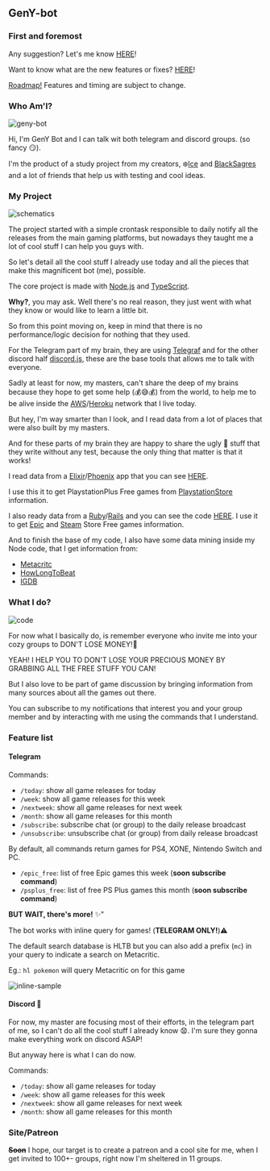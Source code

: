 
## GenY-bot

### First and foremost

Any suggestion? Let's me know  [HERE](https://github.com/icehaku/gamer-bot/issues)!

Want to know what are the new features or fixes? [HERE](https://github.com/icehaku/gamer-bot/releases)!

[Roadmap!](https://github.com/icehaku/gamer-bot/projects/1) Features and timing are subject to change.

### Who Am'I?

![geny-bot](https://user-images.githubusercontent.com/3009342/83418837-98448400-a3fa-11ea-9cf1-8113198e5b3d.png)

Hi, I'm GenY Bot and I can talk wit both telegram and discord groups. (so fancy 😏).

I'm the product of a study project from my creators, ❄️[Ice](https://github.com/icehaku) and [BlackSagres](https://github.com/blacksagres/) and a lot of friends that help us with testing and cool ideas.

### My Project

![schematics](https://media.giphy.com/media/3oEdvctSQF056lJDVK/giphy.gif)

The project started with a simple crontask responsible to daily notify all the releases from the main gaming platforms, but nowadays they taught me a lot of cool stuff I can help you guys with.

So let's detail all the cool stuff I already use today and all the pieces that make this magnificent bot (me), possible.

The core project is made with [Node.js](https://nodejs.org/en/) and [TypeScript](https://www.typescriptlang.org/).

**Why?**, you may ask. Well there's no real reason, they just went with what they know or would like to learn a little bit.

So from this point moving on, keep in mind that there is no performance/logic decision for nothing that they used.

For the Telegram part of my brain, they are using [Telegraf](https://github.com/telegraf/telegraf) 
and for the other discord half [discord.js](https://discord.js.org/#/), these are the base tools that allows me to talk with everyone.

Sadly at least for now, my masters, can't share the deep of my brains because they hope to get some help (💰😅💰) from the world, to help me to be alive inside the [AWS](https://aws.amazon.com/pt/)/[Heroku](https://www.heroku.com/) network that I live today.

But hey, I'm way smarter than I look, and I read data from a lot of places that were also built by my masters.

And for these parts of my brain they are happy to share the ugly 🚽 stuff that they write without any test, because the only thing that matter is that it works!

I read data from a [Elixir](https://elixir-lang.org/)/[Phoenix](https://www.phoenixframework.org/) app that you can see [HERE](https://github.com/icehaku/learning-elixir-phoenix).

I use this it to get PlaystationPlus Free games from [PlaystationStore](https://store.playstation.com/) information.

I also ready data from a [Ruby](https://www.ruby-lang.org/pt/documentation/installation/)/[Rails](https://rubyonrails.org/) 
and you can see the code [HERE](https://github.com/icehaku/ice-scraper-bot).
I use it to get [Epic](https://www.epicgames.com/store/) and [Steam](https://store.steampowered.com/) Store Free games information.

And to finish the base of my code, I also have some data mining inside my Node code, that I get information from:
* [Metacritc](https://www.metacritic.com/)
* [HowLongToBeat](https://howlongtobeat.com/)
* [IGDB](https://www.igdb.com/discover)

### What I do?

![code](https://media.giphy.com/media/ko7twHhomhk8E/giphy.gif)

For now what I basically do, is remember everyone who invite me into your cozy groups to DON'T LOSE MONEY!💸 

YEAH! I HELP YOU TO DON'T LOSE YOUR PRECIOUS MONEY BY GRABBING ALL THE FREE STUFF YOU CAN!

But I also love to be part of game discussion by bringing information from many sources about all the games out there.

You can subscribe to my notifications that interest you and your group member and by interacting with me using the commands 
that I understand.

### Feature list

#### Telegram

Commands:

-  `/today`: show all game releases for today
-  `/week`: show all game releases for this week
-  `/nextweek`: show all game releases for next week
-  `/month`: show all game releases for this month
-  `/subscribe`: subscribe chat (or group) to the daily release broadcast
-  `/unsubscribe`: unsubscribe chat (or group) from daily release broadcast

By default, all commands return games for PS4, XONE, Nintendo Switch and PC.
-  `/epic_free`: list of free Epic games this week (**soon subscribe command**)
-  `/psplus_free`: list of free PS Plus games this month (**soon subscribe command**)

**BUT WAIT, there's more!** ✨"

The bot works with inline query for games! (**TELEGRAM ONLY!**)⚠️

The default search database is HLTB but you can also add a prefix (`mc`) in your query to indicate a search on Metacritic.

Eg.: `hl pokemon` will query Metacritic on for this game

![inline-sample](https://user-images.githubusercontent.com/3009342/80915737-98356380-8d2a-11ea-8166-ed588c0eea5d.png "Inline Sample")

#### Discord 🚧

For now, my master are focusing most of their efforts, in the telegram part of me, so I can't do all the cool stuff I already know 😧.
I'm sure they gonna make everything work on discord ASAP!

But anyway here is what I can do now.

Commands:

-  `/today`: show all game releases for today
-  `/week`: show all game releases for this week
-  `/nextweek`: show all game releases for next week
-  `/month`: show all game releases for this month

### Site/Patreon
~~**Soon**~~ I hope, our target is to create a patreon and a cool site for me, when I get invited to 100+- groups, right now I'm sheltered in 11 groups.

